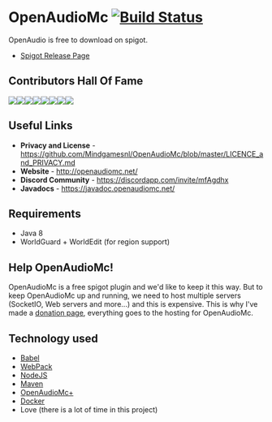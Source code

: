# OpenAudioMc [![Build Status](https://travis-ci.org/Mindgamesnl/OpenAudioMc.svg?branch=master)](https://travis-ci.org/Mindgamesnl/OpenAudioMc)

OpenAudio is free to download on spigot.
* [Spigot Release Page](https://www.spigotmc.org/resources/openaudiomc-open-source-audio-client.30691/ "Spigot Plugin Page")

## Contributors Hall Of Fame
[![](https://sourcerer.io/fame/Mindgamesnl/Mindgamesnl/OpenAudioMc/images/0)](https://sourcerer.io/fame/Mindgamesnl/Mindgamesnl/OpenAudioMc/links/0)[![](https://sourcerer.io/fame/Mindgamesnl/Mindgamesnl/OpenAudioMc/images/1)](https://sourcerer.io/fame/Mindgamesnl/Mindgamesnl/OpenAudioMc/links/1)[![](https://sourcerer.io/fame/Mindgamesnl/Mindgamesnl/OpenAudioMc/images/2)](https://sourcerer.io/fame/Mindgamesnl/Mindgamesnl/OpenAudioMc/links/2)[![](https://sourcerer.io/fame/Mindgamesnl/Mindgamesnl/OpenAudioMc/images/3)](https://sourcerer.io/fame/Mindgamesnl/Mindgamesnl/OpenAudioMc/links/3)[![](https://sourcerer.io/fame/Mindgamesnl/Mindgamesnl/OpenAudioMc/images/4)](https://sourcerer.io/fame/Mindgamesnl/Mindgamesnl/OpenAudioMc/links/4)[![](https://sourcerer.io/fame/Mindgamesnl/Mindgamesnl/OpenAudioMc/images/5)](https://sourcerer.io/fame/Mindgamesnl/Mindgamesnl/OpenAudioMc/links/5)[![](https://sourcerer.io/fame/Mindgamesnl/Mindgamesnl/OpenAudioMc/images/6)](https://sourcerer.io/fame/Mindgamesnl/Mindgamesnl/OpenAudioMc/links/6)[![](https://sourcerer.io/fame/Mindgamesnl/Mindgamesnl/OpenAudioMc/images/7)](https://sourcerer.io/fame/Mindgamesnl/Mindgamesnl/OpenAudioMc/links/7)

## Useful Links
* **Privacy and License** - <https://github.com/Mindgamesnl/OpenAudioMc/blob/master/LICENCE_and_PRIVACY.md>
* **Website** - <http://openaudiomc.net/>
* **Discord Community** - <https://discordapp.com/invite/mfAgdhx>
* **Javadocs** - <https://javadoc.openaudiomc.net/>


## Requirements
* Java 8
* WorldGuard + WorldEdit (for region support)

## Help OpenAudioMc!
OpenAudioMc is a free spigot plugin and we'd like to keep it this way.  But to keep OpenAudioMc up and running, we need to host multiple servers (SocketIO, Web servers and more...) and this is expensive. This is why I've made a [donation page](http://donate.craftmend.com/), everything goes to the hosting for OpenAudioMc.

## Technology used
* [Babel](https://babeljs.io/)
* [WebPack](https://webpack.js.org/)
* [NodeJS](https://nodejs.org/en/)
* [Maven](https://maven.apache.org/)
* [OpenAudioMc+](https://plus.openaudiomc.net/)
* [Docker](https://www.docker.com/)
* Love (there is a lot of time in this project)
